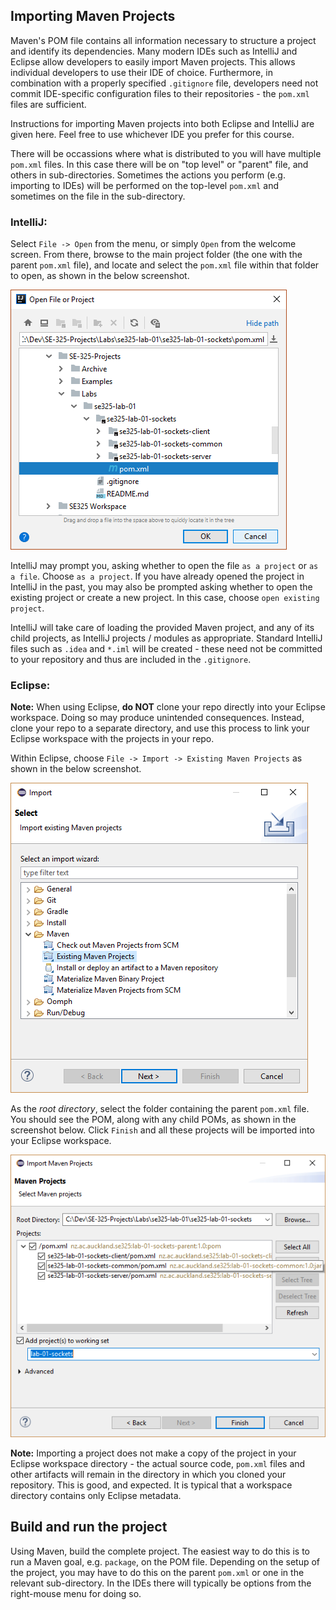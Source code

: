 ## Importing Maven Projects ##

Maven's POM file contains all information necessary to structure a project and identify its dependencies. Many modern IDEs such as IntelliJ and Eclipse allow developers to easily import Maven projects. This allows individual developers to use their IDE of choice. Furthermore, in combination with a properly specified `.gitignore` file, developers need not commit IDE-specific configuration files to their repositories - the `pom.xml` files are sufficient.

Instructions for importing Maven projects into both Eclipse and IntelliJ are given here. Feel free to use whichever IDE you prefer for this course.

There will be occassions where what is distributed to you will have multiple `pom.xml` files. In this case there will be on "top level" or "parent" file, and others in sub-directories. Sometimes the actions you perform (e.g. importing to IDEs) will be performed on the top-level `pom.xml` and sometimes on the file in the sub-directory.

### IntelliJ:

Select `File -> Open` from the menu, or simply `Open` from the welcome screen. From there, browse to the main project folder (the one with the parent `pom.xml` file), and locate and select the `pom.xml` file within that folder to open, as shown in the below screenshot.

![](./spec/ex01-screenshot-open-intellij.png)

IntelliJ may prompt you, asking whether to open the file `as a project` or `as a file`. Choose `as a project`. If you have already opened the project in IntelliJ in the past, you may also be prompted asking whether to open the existing project or create a new project. In this case, choose `open existing project`.

IntelliJ will take care of loading the provided Maven project, and any of its child projects, as IntelliJ projects / modules as appropriate. Standard IntelliJ files such as `.idea` and `*.iml` will be created - these need not be committed to your repository and thus are included in the `.gitignore`.

### Eclipse:

**Note:** When using Eclipse, **do NOT** clone your repo directly into your Eclipse workspace. Doing so may produce unintended consequences. Instead, clone your repo to a separate directory, and use this process to link your Eclipse workspace with the projects in your repo. 

Within Eclipse, choose `File -> Import -> Existing Maven Projects` as shown in the below screenshot.

![](./spec/ex01-screenshot-import-eclipse-01.png)

As the *root directory*, select the folder containing the parent `pom.xml` file. You should see the POM, along with any child POMs, as shown in the screenshot below. Click `Finish` and all these projects will be imported into your Eclipse workspace.

![](./spec/ex01-screenshot-import-eclipse-02.png)

**Note:** Importing a project does not make a copy of the project in your Eclipse workspace directory - the actual source code, `pom.xml` files and other artifacts will remain in the directory in which you cloned your repository. This is good, and expected. It is typical that a workspace directory contains only Eclipse metadata.

## Build and run the project

Using Maven, build the complete project. The easiest way to do this is to run a Maven goal, e.g. `package`, on the POM file. Depending on the setup of the project, you may have to do this on the parent `pom.xml` or one in the relevant sub-directory. In the IDEs there will typically be options from the right-mouse menu for doing so.
